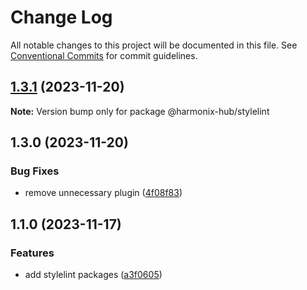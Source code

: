# Change Log

All notable changes to this project will be documented in this file.
See [Conventional Commits](https://conventionalcommits.org) for commit guidelines.

## [1.3.1](https://github.com/mauroreisvieira/harmonix-hub/compare/@harmonix-hub/stylelint@1.3.0...@harmonix-hub/stylelint@1.3.1) (2023-11-20)

**Note:** Version bump only for package @harmonix-hub/stylelint


## 1.3.0 (2023-11-20)


### Bug Fixes

* remove unnecessary plugin ([4f08f83](https://github.com/mauroreisvieira/harmonix-hub/commit/4f08f836db00c5182619ab3c2b1c96870eb2f6af))

## 1.1.0 (2023-11-17)


### Features

* add stylelint packages ([a3f0605](https://github.com/mauroreisvieira/harmonix-hub/commit/a3f06054e96476a46eaea6b60951e9d29b2a5b7c))

